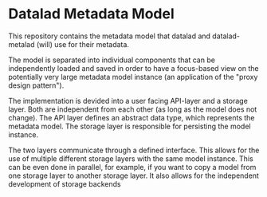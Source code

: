 # Datalad Metadata Model

This repository contains the metadata model that datalad and datalad-metalad (will) use
for their metadata.

The model is separated into individual components that can be independently loaded
and saved in order to have a focus-based view on the potentially very large metadata
model instance (an application of the "proxy design pattern").

The implementation is devided into a user facing API-layer and a storage layer. Both
are independent from each other (as long as the model does not change).
The API layer defines an abstract data type, which represents the metadata model. The
storage layer is responsible for persisting the model instance.

The two layers communicate through a defined interface. This allows for the use of multiple different
storage layers with the same model instance. This can be even done in parallel, for example, if you
want to copy a model from one storage layer to another storage layer. It also allows
for the independent development of storage backends


